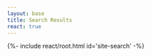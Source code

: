 ```yaml
---
layout: base
title: Search Results
react: true
---
```


<script type="text/javascript" src="{{ "store.js" | absolute_url }}" charset="utf-8"></script>
{%- include react/root.html id='site-search' -%}
